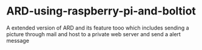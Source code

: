 # ARD-using-raspberry-pi-and-boltiot
A extended version of ARD and its feature tooo which includes sending a picture through mail and host to a private web server and send a alert message 
